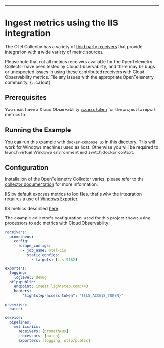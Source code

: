 ---
# Ingest metrics using the IIS integration

The OTel Collector has a variety of [third party receivers](https://github.com/open-telemetry/opentelemetry-collector-contrib/tree/master/receiver) that provide integration with a wide variety of metric sources.

Please note that not all metrics receivers available for the OpenTelemetry Collector have been tested by Cloud Observability, and there may be bugs or unexpected issues in using these contributed receivers with Cloud Observability metrics. File any issues with the appropriate OpenTelemetry community.
{: .callout}

## Prerequisites

You must have a Cloud Observability [access token](/docs/create-and-manage-access-tokens) for the project to report metrics to.

## Running the Example

You can run this example with `docker-compose up` in this directory. This will work for Windows machines used as host. Otherwise you will be required to launch virtual Windows environment and switch docker context.

## Configuration

Installation of the OpenTelemetry Collector varies, please refer to the [collector documentation](https://opentelemetry.io/docs/collector/) for more information.

IIS by default exposes metrics to log files, that's why the integration requires a use of [Windows Exporter](https://github.com/prometheus-community/windows_exporter).

IIS metrics described [here](https://github.com/prometheus-community/windows_exporter/blob/master/docs/collector.iis.md#metrics).

The example collector's configuration, used for this project shows using processors to add metrics with Cloud Observability:

``` yaml
receivers:
  prometheus:
    config:
      scrape_configs:
        - job_name: otel-iis
          static_configs:
            - targets: [iis:9182]

exporters:
  logging:
    loglevel: debug
  otlp/public:
    endpoint: ingest.lightstep.com:443
    headers:
        "lightstep-access-token": "${LS_ACCESS_TOKEN}"

processors:
  batch:

service:
  pipelines:
    metrics/iis:
      receivers: [prometheus]
      processors: [batch]
      exporters: [logging, otlp/public]
```

